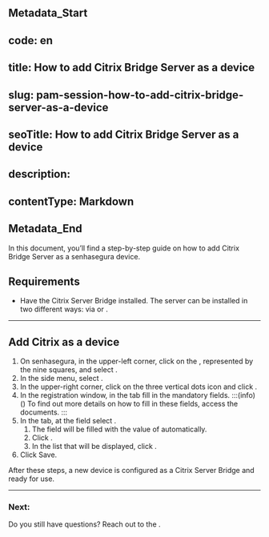 ## Metadata_Start 
## code: en
## title: How to add Citrix Bridge Server as a device 
## slug: pam-session-how-to-add-citrix-bridge-server-as-a-device 
## seoTitle: How to add Citrix Bridge Server as a device 
## description:  
## contentType: Markdown 
## Metadata_End
In this document, you’ll find a step-by-step guide on how to add Citrix Bridge Server as a senhasegura device.

## Requirements

* Have the Citrix Server Bridge installed. The server can be installed in two different ways: via  or .

---
## Add Citrix as a device

1. On senhasegura, in the upper-left corner, click on the , represented by the nine squares, and select .
2. In the side menu, select .
3. In the upper-right corner, click on the three vertical dots icon and click .
4. In the  registration window, in the  tab fill in the mandatory fields.
    :::(info) ()
    To find out more details on how to fill in these fields, access the  documents.
    :::
5. In the  tab, at the  field select .
    1. The  field will be filled with the value of  automatically.
    2. Click .
    3. In the  list that will be displayed, click .
6. Click Save.


After these steps, a new device is configured as a Citrix Server Bridge and ready for use.

---
### Next:




Do you still have questions? Reach out to the .
